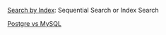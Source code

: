 
[Search by Index](http://eftimov.net/postgresql-indexes-first-principles): Sequential Search or Index Search

[Postgre vs MySQL](https://www.zhihu.com/question/20010554#answer-20464951)
